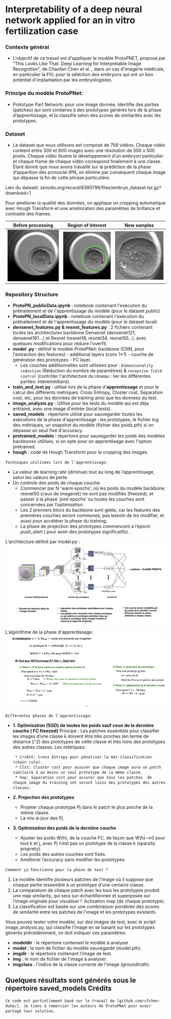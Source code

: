 # Interpretability of a deep neural network applied for an in vitro fertilization case

### Contexte général
* L'objectif de ce travail est d'appliquer le modèle ProtoPNET, proposé par "This Looks Like That: Deep Learning for Interpretable Image Recognition", de Chaofan Chen et al. , dans un cas  d'imagerie médicale, en particulier la FIV, pour la séléction des embryons qui ont un bon potentiel d'implantation par les embryologistes. 

### Principe du modèle ProtoPNet:
* Prototype Part Network: pour une image donnée, identifie des parties (patches) qui sont similaires à des prototypes générés lors de la phase d’apprentissage, et la classifie selon des scores de similarités avec les prototypes.

### Dataset
* Le dataset que nous utilisons est composé de 756 vidéos. Chaque vidéo contient entre 300 et 600 images avec une résolution de 500 x 500 pixels. Chaque vidéo illustre le développement d’un embryon particulier et chaque frame de chaque vidéo correspond finalement à une classe. Étant donné que nous avons travaillé sur la prédiction de la phase d’apparition des pronuclei tPN, on élimine par conséquent chaque image qui dépasse la fin de cette phrase particulière.

Lien du dataset: zenodo.org/record/6390798/files/embryo_dataset.tar.gz?download=1

Pour améliorer la qualité des données, on applique un cropping automatique avec Hough Transform et une amélioration des paramètres de brillance et contraste des frames.

| Before processing | Region of Interest | New samples  |
|---|---|--|
|![image1](assets/orig_sample.png)|![image2](assets/ROI.png)|![image3](assets/new_data.png)|

### Repository Structure
* **ProtoPN_publicData.ipynb** : notebook contenant l'exécution du prétraitement et de l'apprentissage du modèle (pour le dataset public)
* **ProtoPN_localData.ipynb** : notebook contenant l'exécution du prétraitement et de l'apprentissage du modèle (pour le dataset local)
* **densenet_features.py & resnet_features.py** : 2 fichiers contenant toutes les architectures backbone Densenet (densenet121, densenet161...) et Resnet (resnet18, resnet34, resnet50...), avec quelques modifications pour réduire l'overfit.
* **model .py** : définit le modèle ProtoPNet: backbone (CNN, pour l'extraction des features) - additional layers (conv 1*1) - couche de génération des prototypes - FC layer.
    * Les couches additionnelles sont utilisées pour : `Dimensionality reduction` (Réduction du nombre de paramètres) & `receptive field control` (contrôler l'architecture du réseau : lier les différentes parties: interemédiaire).
* **train_and_test.py** : utilisé lors de la phase d'**apprentissage** et pour le calcul des différents métriques: Cross Entropy, Cluster cost, Separation cost, etc, pour les données de training ainsi que les données du test.
* **image_analysis.py** : Utilisé pour les tests du modèle qui est déja entrainé, avec une image d'entrée (local tests).
* **saved_models** : répertoire utilisé pour sauvegarder toutes les exécutions de la phase d'apprenitssage : les prototypes, le fichier log des métriques, un snapshot du modèle (fichier des poids.pth) si on dépasse un seuil fixé d'accuracy.
* **pretrained_models** : répertoire pour sauvegarder les poids des modèles backbones utililsés, si on opte pour un apprentiisage avec l'option pretrained.
* **hough** : code de Hough Transform pour le cropping des images.

`Techniques utilisées lors de l’apprentissage:`
  * La valeur de learning rate (diminue) tout au long de l’apprentissage, selon les valeurs de perte.
  * Un controle des poids de chaque couche:
      * Commencer par N ‘warm epochs’, où les poids du modèle backbone: resnet50 (ceux de imagenet) ne sont pas modifiés (freezed), et passer à la phase ‘joint epochs’ ou toutes les couches sont concernées par l’optimisation.
      * Les 2 premiers blocs du backbone sont gelés, car les features des premières couches seront communes, pas besoin de les modifier, et aussi pour accélérer la phase du training.
      * La phase de projection des prototypes commencent à l’epoch _push_start_ ( pour avoir des prototypes significatifs).

L'architecture définit par model.py :
![image1](assets/model_architecture.png)

L'algorithme de la phase d'apprentissage:
![image2](assets/train_algo.png)

`Différentes phases de l'apprentissage:`
*  **1. Optimisation (SGD) de toutes les poids sauf ceux de la dernière couche ( FC freezed)**
Principe : Les patches essentiels pour classifier les images d’une classe k doivent être très proches (en terme de distance L^2) des prototypes de cette classe et très loins des prototypes des autres classes. Les métriques: 

        * CrsEnt: Cross Entropy pour pénaliser la mal-classification (chain rule).
        * Clst: Cluster cost pour assurer que chaque image aura un patch similaire à au moins un seul prototype de la même classe.
        * Sep: Separation cost pour assurer que tous les patches  de chaque image du training set seront loins des prototypes des autres classes.


*  **2. Projection des prototypes**
    * Projeter chaque prototype Pj dans le patch le plus proche de la même classe.
    * La mis-à-jour des Pj.
*  **3. Optimisation des poids de la dernière couche**
    * Ajuster les poids W(h), de la couche FC, de façon que W(h)-->0 pour tout k et j, avec Pj n’est pas un prototype de la classe k (sparsity proprety).
    * Les poids des autres couches sont fixés.
    * Améliorer l’accuracy sans modifier les prototypes.


`Comment ça fonctionne pour la phase de test ?`
1. Le modèle identifie plusieurs patches de l'image où il suppose que chaque partie ressemble à un prototype d'une certaine classe.
2. La comparaison de chaque patch avec les tous les prototypes produit une map similarity, qui sera sur-échantillonnée et superposée sur l’image originale pour visualiser l’ Activation map (de chaque prototype). 
3. La classification est basée sur une combinaison pondérée des scores de similarité entre les patches de l'image et les prototypes existants. 

Vous pouvez tester votre modèle, sur des images de test, avec le script image_analysis.py, qui classifie l'image en se basant sur les prototypes générés précédemment, on doit indiquer ces paramètres:
* **modeldir** : le répertoire contenant le modèle à analyser
* **model** : le nom de fichier du modèle sauvegardé (model.pth).
* **imgdir** : le répertoire contenant l'image de test.
* **img** : le nom de fichier de l'image à analyser.
* **imgclass** : l'indice de la classe correcte de l'image (groundtruth).

Quelques résultats sont générés sous le répertoire **saved_models**
Crédits
-------
    Ce code est partiellement basé sur le travail de [github.com/cfchen-duke/]. Je tiens à remercier les auteurs de ProtoPNet pour avoir partagé leur solution.
